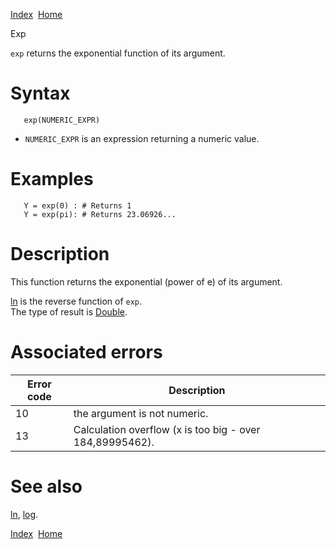 [Index](index.html)  [Home](getting-started_home.html)

Exp

`exp` returns the exponential function of its argument.

# Syntax

```
   exp(NUMERIC_EXPR)
```

* `NUMERIC_EXPR` is an expression returning a numeric value.

# Examples

```
   Y = exp(0) : # Returns 1
   Y = exp(pi): # Returns 23.06926...
```

# Description

This function returns the exponential (power of e) of its argument.

[ln](4gl_ln.html) is the reverse function of `exp`.  
The type of result is [Double](4gl_double.html).

# Associated errors

| Error code | Description |
| --- | --- |
| 10 | the argument is not numeric. |
| 13 | Calculation overflow (x is too big - over 184,89995462). |

# See also

[ln](4gl_ln.html), [log](4gl_log.html).

  

[Index](index.html)  [Home](getting-started_home.html)